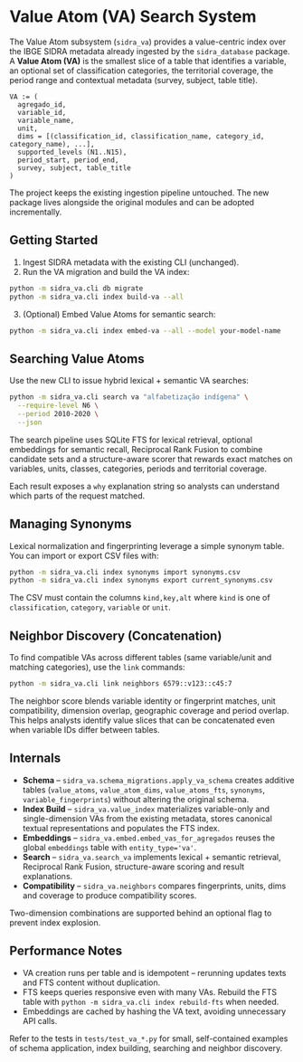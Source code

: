 # Value Atom (VA) Search System

The Value Atom subsystem (`sidra_va`) provides a value-centric index over the
IBGE SIDRA metadata already ingested by the `sidra_database` package. A **Value
Atom (VA)** is the smallest slice of a table that identifies a variable, an
optional set of classification categories, the territorial coverage, the period
range and contextual metadata (survey, subject, table title).

```
VA := (
  agregado_id,
  variable_id,
  variable_name,
  unit,
  dims = [(classification_id, classification_name, category_id, category_name), ...],
  supported_levels (N1..N15),
  period_start, period_end,
  survey, subject, table_title
)
```

The project keeps the existing ingestion pipeline untouched. The new package
lives alongside the original modules and can be adopted incrementally.

## Getting Started

1. Ingest SIDRA metadata with the existing CLI (unchanged).
2. Run the VA migration and build the VA index:

```bash
python -m sidra_va.cli db migrate
python -m sidra_va.cli index build-va --all
```

3. (Optional) Embed Value Atoms for semantic search:

```bash
python -m sidra_va.cli index embed-va --all --model your-model-name
```

## Searching Value Atoms

Use the new CLI to issue hybrid lexical + semantic VA searches:

```bash
python -m sidra_va.cli search va "alfabetização indígena" \
  --require-level N6 \
  --period 2010-2020 \
  --json
```

The search pipeline uses SQLite FTS for lexical retrieval, optional embeddings
for semantic recall, Reciprocal Rank Fusion to combine candidate sets and a
structure-aware scorer that rewards exact matches on variables, units, classes,
categories, periods and territorial coverage.

Each result exposes a `why` explanation string so analysts can understand which
parts of the request matched.

## Managing Synonyms

Lexical normalization and fingerprinting leverage a simple synonym table. You
can import or export CSV files with:

```bash
python -m sidra_va.cli index synonyms import synonyms.csv
python -m sidra_va.cli index synonyms export current_synonyms.csv
```

The CSV must contain the columns `kind,key,alt` where `kind` is one of
`classification`, `category`, `variable` or `unit`.

## Neighbor Discovery (Concatenation)

To find compatible VAs across different tables (same variable/unit and matching
categories), use the `link` commands:

```bash
python -m sidra_va.cli link neighbors 6579::v123::c45:7
```

The neighbor score blends variable identity or fingerprint matches, unit
compatibility, dimension overlap, geographic coverage and period overlap. This
helps analysts identify value slices that can be concatenated even when variable
IDs differ between tables.

## Internals

* **Schema** – `sidra_va.schema_migrations.apply_va_schema` creates additive
  tables (`value_atoms`, `value_atom_dims`, `value_atoms_fts`, `synonyms`,
  `variable_fingerprints`) without altering the original schema.
* **Index Build** – `sidra_va.value_index` materializes variable-only and
  single-dimension VAs from the existing metadata, stores canonical textual
  representations and populates the FTS index.
* **Embeddings** – `sidra_va.embed.embed_vas_for_agregados` reuses the global
  `embeddings` table with `entity_type='va'`.
* **Search** – `sidra_va.search_va` implements lexical + semantic retrieval,
  Reciprocal Rank Fusion, structure-aware scoring and result explanations.
* **Compatibility** – `sidra_va.neighbors` compares fingerprints, units, dims
  and coverage to produce compatibility scores.

Two-dimension combinations are supported behind an optional flag to prevent
index explosion.

## Performance Notes

* VA creation runs per table and is idempotent – rerunning updates texts and FTS
  content without duplication.
* FTS keeps queries responsive even with many VAs. Rebuild the FTS table with
  `python -m sidra_va.cli index rebuild-fts` when needed.
* Embeddings are cached by hashing the VA text, avoiding unnecessary API calls.

Refer to the tests in `tests/test_va_*.py` for small, self-contained examples of
schema application, index building, searching and neighbor discovery.
